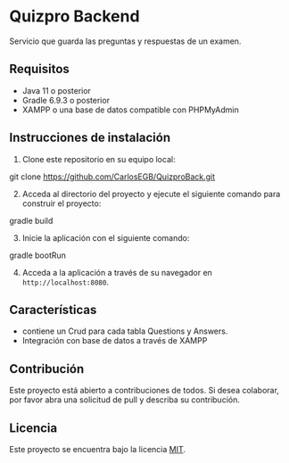 # Quizpro Backend

Servicio que guarda las preguntas y respuestas de un examen.

## Requisitos

- Java 11 o posterior
- Gradle 6.9.3 o posterior
- XAMPP o una base de datos compatible con PHPMyAdmin

## Instrucciones de instalación

1. Clone este repositorio en su equipo local:

git clone https://github.com/CarlosEGB/QuizproBack.git

2. Acceda al directorio del proyecto y ejecute el siguiente comando para construir el proyecto:

gradle build

3. Inicie la aplicación con el siguiente comando:

gradle bootRun

4. Acceda a la aplicación a través de su navegador en `http://localhost:8080`.

## Características

- contiene un Crud para cada tabla Questions y Answers.
- Integración con base de datos a través de XAMPP

## Contribución

Este proyecto está abierto a contribuciones de todos. Si desea colaborar, por favor abra una solicitud de pull y describa su contribución.

## Licencia

Este proyecto se encuentra bajo la licencia [MIT](https://opensource.org/licenses/MIT).






